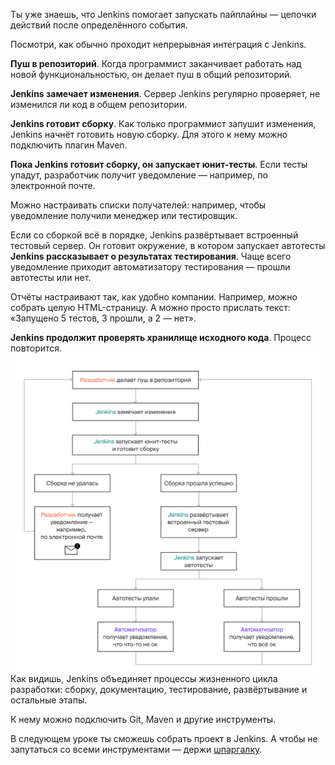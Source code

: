 Ты уже знаешь, что Jenkins помогает запускать пайплайны — цепочки действий после определённого события.

Посмотри, как обычно проходит непрерывная интеграция с Jenkins.


**Пуш в репозиторий**. Когда программист заканчивает работать над новой функциональностью, он делает пуш в общий репозиторий.

**Jenkins замечает изменения**. Сервер Jenkins регулярно проверяет, не изменился ли код в общем репозитории.

**Jenkins готовит сборку**. Как только программист запушит изменения, Jenkins начнёт готовить новую сборку. Для этого к нему можно подключить плагин Maven.

**Пока Jenkins готовит сборку, он запускает юнит-тесты**. Если тесты упадут, разработчик получит уведомление — например, по электронной почте.

Можно настраивать списки получателей: например, чтобы уведомление получили менеджер или тестировщик.

Если со сборкой всё в порядке, Jenkins развёртывает встроенный тестовый сервер. Он готовит окружение, в котором запускает автотесты
**Jenkins рассказывает о результатах тестирования**. Чаще всего уведомление приходит автоматизатору тестирования — прошли автотесты или нет.

Отчёты настраивают так, как удобно компании. Например, можно собрать целую HTML-страницу. А можно просто прислать текст: «Запущено 5 тестов, 3 прошли, а 2 — нет».

**Jenkins продолжит проверять хранилище исходного кода**. Процесс повторится.
![img_7.png](img%2Fimg_7.png)
Как видишь, Jenkins объединяет процессы жизненного цикла разработки: сборку, документацию, тестирование, развёртывание и остальные этапы.

К нему можно подключить Git, Maven и другие инструменты.

В следующем уроке ты сможешь собрать проект в Jenkins. А чтобы не запутаться со всеми инструментами — держи [шпаргалку](https://code.s3.yandex.net/qa-automation-engineer/java/track2/cheatsheets/sprint8/ci_cd_cheatsheet.pdf).